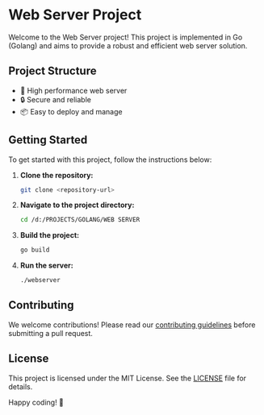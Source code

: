 # Web Server Project

Welcome to the Web Server project! This project is implemented in Go (Golang) and aims to provide a robust and efficient web server solution.

## Project Structure

- 🚀 High performance web server
- 🔒 Secure and reliable
- 📦 Easy to deploy and manage

## Getting Started

To get started with this project, follow the instructions below:

1. **Clone the repository:**
   ```sh
   git clone <repository-url>
   ```
2. **Navigate to the project directory:**
   ```sh
   cd /d:/PROJECTS/GOLANG/WEB SERVER
   ```
3. **Build the project:**
   ```sh
   go build
   ```
4. **Run the server:**
   ```sh
   ./webserver
   ```

## Contributing

We welcome contributions! Please read our [contributing guidelines](CONTRIBUTING.md) before submitting a pull request.

## License

This project is licensed under the MIT License. See the [LICENSE](LICENSE) file for details.

Happy coding! 🎉
